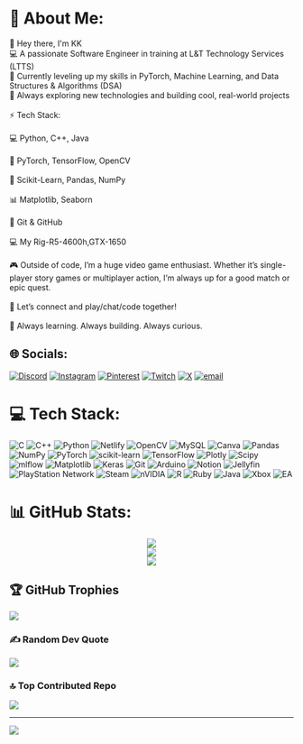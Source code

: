 # 💫 About Me:
👋 Hey there, I'm KK<br>💻 A passionate Software Engineer in training at L&T Technology Services (LTTS)<br>🧠 Currently leveling up my skills in PyTorch, Machine Learning, and Data Structures & Algorithms (DSA)<br>🎯 Always exploring new technologies and building cool, real-world projects<br><br>⚡ Tech Stack:<br><br>💻 Python, C++, Java<br><br>🔎 PyTorch, TensorFlow, OpenCV<br><br>🧠 Scikit-Learn, Pandas, NumPy<br><br>📊 Matplotlib, Seaborn<br><br>📁 Git & GitHub<br><br> 💻 My Rig-R5-4600h,GTX-1650 <br><br>🎮 Outside of code, I’m a huge video game enthusiast. Whether it’s single-player story games or multiplayer action, I’m always up for a good match or epic quest.<br><br>📡 Let’s connect and play/chat/code together!<br><br>🌱 Always learning. Always building. Always curious.


## 🌐 Socials:
[![Discord](https://img.shields.io/badge/Discord-%237289DA.svg?logo=discord&logoColor=white)](https://discord.gg/https://discord.gg/qy5BNV9CYu) [![Instagram](https://img.shields.io/badge/Instagram-%23E4405F.svg?logo=Instagram&logoColor=white)](https://instagram.com/k.k_t.10) [![Pinterest](https://img.shields.io/badge/Pinterest-%23E60023.svg?logo=Pinterest&logoColor=white)](https://pinterest.com/KK_000007) [![Twitch](https://img.shields.io/badge/Twitch-%239146FF.svg?logo=Twitch&logoColor=white)](https://twitch.tv/k_t_10) [![X](https://img.shields.io/badge/X-black.svg?logo=X&logoColor=white)](https://x.com/Kundan_Kakarla) [![email](https://img.shields.io/badge/Email-D14836?logo=gmail&logoColor=white)](mailto:kundankakarla09@gmail.com) 

# 💻 Tech Stack:
![C](https://img.shields.io/badge/c-%2300599C.svg?style=flat&logo=c&logoColor=white) ![C++](https://img.shields.io/badge/c++-%2300599C.svg?style=flat&logo=c%2B%2B&logoColor=white) ![Python](https://img.shields.io/badge/python-3670A0?style=flat&logo=python&logoColor=ffdd54) ![Netlify](https://img.shields.io/badge/netlify-%23000000.svg?style=flat&logo=netlify&logoColor=#00C7B7) ![OpenCV](https://img.shields.io/badge/opencv-%23white.svg?style=flat&logo=opencv&logoColor=white) ![MySQL](https://img.shields.io/badge/mysql-4479A1.svg?style=flat&logo=mysql&logoColor=white) ![Canva](https://img.shields.io/badge/Canva-%2300C4CC.svg?style=flat&logo=Canva&logoColor=white) ![Pandas](https://img.shields.io/badge/pandas-%23150458.svg?style=flat&logo=pandas&logoColor=white) ![NumPy](https://img.shields.io/badge/numpy-%23013243.svg?style=flat&logo=numpy&logoColor=white) ![PyTorch](https://img.shields.io/badge/PyTorch-%23EE4C2C.svg?style=flat&logo=PyTorch&logoColor=white) ![scikit-learn](https://img.shields.io/badge/scikit--learn-%23F7931E.svg?style=flat&logo=scikit-learn&logoColor=white) ![TensorFlow](https://img.shields.io/badge/TensorFlow-%23FF6F00.svg?style=flat&logo=TensorFlow&logoColor=white) ![Plotly](https://img.shields.io/badge/Plotly-%233F4F75.svg?style=flat&logo=plotly&logoColor=white) ![Scipy](https://img.shields.io/badge/SciPy-%230C55A5.svg?style=flat&logo=scipy&logoColor=%white) ![mlflow](https://img.shields.io/badge/mlflow-%23d9ead3.svg?style=flat&logo=numpy&logoColor=blue) ![Matplotlib](https://img.shields.io/badge/Matplotlib-%23ffffff.svg?style=flat&logo=Matplotlib&logoColor=black) ![Keras](https://img.shields.io/badge/Keras-%23D00000.svg?style=flat&logo=Keras&logoColor=white) ![Git](https://img.shields.io/badge/git-%23F05033.svg?style=flat&logo=git&logoColor=white) ![Arduino](https://img.shields.io/badge/-Arduino-00979D?style=flat&logo=Arduino&logoColor=white) ![Notion](https://img.shields.io/badge/Notion-%23000000.svg?style=flat&logo=notion&logoColor=white) ![Jellyfin](https://img.shields.io/badge/jellyfin-%23000B25.svg?style=flat&logo=Jellyfin&logoColor=00A4DC) ![PlayStation Network](https://img.shields.io/badge/PSN-%230070D1.svg?style=flat&logo=Playstation&logoColor=white) ![Steam](https://img.shields.io/badge/steam-%23000000.svg?style=flat&logo=steam&logoColor=white) ![nVIDIA](https://img.shields.io/badge/nVIDIA-%2376B900.svg?style=flat&logo=nVIDIA&logoColor=white) ![R](https://img.shields.io/badge/r-%23276DC3.svg?style=flat&logo=r&logoColor=white) ![Ruby](https://img.shields.io/badge/ruby-%23CC342D.svg?style=flat&logo=ruby&logoColor=white) ![Java](https://img.shields.io/badge/java-%23ED8B00.svg?style=flat&logo=openjdk&logoColor=white) ![Xbox](https://img.shields.io/badge/xbox-%23107C10.svg?style=flat&logo=xbox&logoColor=white) ![EA](https://img.shields.io/badge/ea-%23000000.svg?style=flat&logo=ea&logoColor=white)
# 📊 GitHub Stats:
<div align="center">
  <img src="https://github-readme-stats.vercel.app/api?username=KundanKakarla1589&theme=dark&hide_border=false&include_all_commits=false&count_private=false" />
  <br />
  <img src="https://nirzak-streak-stats.vercel.app/?user=KundanKakarla1589&theme=dark&hide_border=false" />
  <br />
  <img src="https://github-readme-stats.vercel.app/api/top-langs/?username=KundanKakarla1589&theme=dark&hide_border=false&include_all_commits=false&count_private=false&layout=compact" />
</div>

## 🏆 GitHub Trophies
![](https://github-profile-trophy.vercel.app/?username=KundanKakarla1589&theme=radical&no-frame=false&no-bg=false&margin-w=4)

### ✍️ Random Dev Quote
![](https://quotes-github-readme.vercel.app/api?type=horizontal&theme=radical)

### 🔝 Top Contributed Repo
![](https://github-contributor-stats.vercel.app/api?username=KundanKakarla1589&limit=5&theme=radical&combine_all_yearly_contributions=true)

---
[![](https://visitcount.itsvg.in/api?id=KundanKakarla1589&icon=0&color=0)](https://visitcount.itsvg.in)

<!-- Proudly created with GPRM ( https://gprm.itsvg.in ) -->
